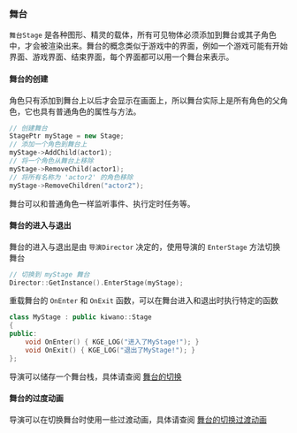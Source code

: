 ### 舞台

`舞台Stage` 是各种图形、精灵的载体，所有可见物体必须添加到舞台或其子角色中，才会被渲染出来。舞台的概念类似于游戏中的界面，例如一个游戏可能有开始界面、游戏界面、结束界面，每个界面都可以用一个舞台来表示。

#### 舞台的创建

角色只有添加到舞台上以后才会显示在画面上，所以舞台实际上是所有角色的父角色，它也具有普通角色的属性与方法。

```cpp
// 创建舞台
StagePtr myStage = new Stage;
// 添加一个角色到舞台上
myStage->AddChild(actor1);
// 将一个角色从舞台上移除
myStage->RemoveChild(actor1);
// 将所有名称为 'actor2' 的角色移除
myStage->RemoveChildren("actor2");
```

舞台可以和普通角色一样监听事件、执行定时任务等。

#### 舞台的进入与退出

舞台的进入与退出是由 `导演Director` 决定的，使用导演的 `EnterStage` 方法切换舞台

```cpp
// 切换到 myStage 舞台
Director::GetInstance().EnterStage(myStage);
```

重载舞台的 `OnEnter` 和 `OnExit` 函数，可以在舞台进入和退出时执行特定的函数

```cpp
class MyStage : public kiwano::Stage
{
public:
    void OnEnter() { KGE_LOG("进入了MyStage!"); }
    void OnExit() { KGE_LOG("退出了MyStage!"); }
};
```

导演可以储存一个舞台栈，具体请查阅 [舞台的切换](./director.html#舞台的切换)

#### 舞台的过度动画

导演可以在切换舞台时使用一些过渡动画，具体请查阅 [舞台的切换过渡动画](./director.html#舞台的切换过渡动画)
